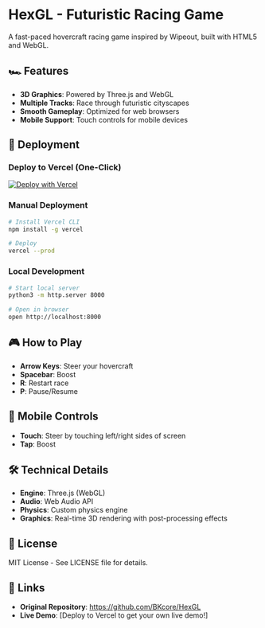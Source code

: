 # HexGL - Futuristic Racing Game

A fast-paced hovercraft racing game inspired by Wipeout, built with HTML5 and WebGL.

## 🏎️ Features

- **3D Graphics**: Powered by Three.js and WebGL
- **Multiple Tracks**: Race through futuristic cityscapes
- **Smooth Gameplay**: Optimized for web browsers
- **Mobile Support**: Touch controls for mobile devices

## 🚀 Deployment

### Deploy to Vercel (One-Click)
[![Deploy with Vercel](https://vercel.com/button)](https://vercel.com/new/clone?repository-url=https://github.com/BKcore/HexGL)

### Manual Deployment
```bash
# Install Vercel CLI
npm install -g vercel

# Deploy
vercel --prod
```

### Local Development
```bash
# Start local server
python3 -m http.server 8000

# Open in browser
open http://localhost:8000
```

## 🎮 How to Play

- **Arrow Keys**: Steer your hovercraft
- **Spacebar**: Boost
- **R**: Restart race
- **P**: Pause/Resume

## 📱 Mobile Controls

- **Touch**: Steer by touching left/right sides of screen
- **Tap**: Boost

## 🛠️ Technical Details

- **Engine**: Three.js (WebGL)
- **Audio**: Web Audio API
- **Physics**: Custom physics engine
- **Graphics**: Real-time 3D rendering with post-processing effects

## 📄 License

MIT License - See LICENSE file for details.

## 🔗 Links

- **Original Repository**: https://github.com/BKcore/HexGL
- **Live Demo**: [Deploy to Vercel to get your own live demo!]